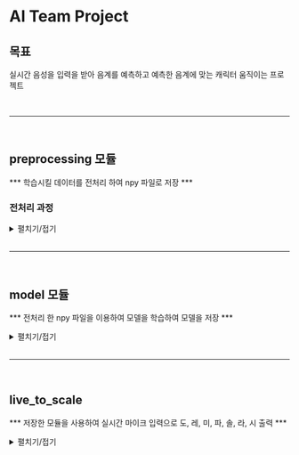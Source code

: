 # AI Team Project

## 목표
실시간 음성을 입력을 받아 음계를 예측하고 예측한 음계에 맞는 캐릭터 움직이는 프로젝트

<br>

----------------

<br>


## preprocessing 모듈
*** 학습시킬 데이터를 전처리 하여 npy 파일로 저장 ***

### 전처리 과정


<details>
<summary>
펼치기/접기
</summary>

1. 학습 시킬 원본데이터 분석
- 학습 시킬 wav 파일을 matplolib으로 출력하니 x축은 시간 y축은 데시벨이 출력돰
![db_graph](https://user-images.githubusercontent.com/50133267/101586871-30fd3180-3a26-11eb-9048-7150dd0c24a1.png)

- 실시간 음계를 찾아내기 위해서 x축의 시간축을 제거하고 주파수로 나타내는 그래프를 만듬
![FQ_Graph](https://user-images.githubusercontent.com/50133267/101587256-21321d00-3a27-11eb-9dd3-002afa314dbd.png)
    
    - 그래프 중 해당 음계에 맞지 않는 주파수가 높게 나타나는 상황이 발생 -> Scatter로 확인.
    ![SQ_SCAtter](https://user-images.githubusercontent.com/50133267/101587415-838b1d80-3a27-11eb-8e58-2ecc9c8a34e7.png)

    - 해당 주파수를 midi 번호로 변경 한 뒤 round를 통해 그룹화 진행, 그룹화 데이터의 평균을 구하면 원하는 midi 번호가 높은 power를 가지는 그래프를 볼 수 있었음.
    ![midi_graph](https://user-images.githubusercontent.com/50133267/101587765-3ce9f300-3a28-11eb-92a8-2836254cfbb6.png)

    - 주파수에 해당하는 미디번호

    ![KakaoTalk_20201204_093038183](https://user-images.githubusercontent.com/50133267/101587779-42dfd400-3a28-11eb-9a50-99e52f2e2fad.png)

- 만들어진 그래프의 powr를 x값으로, wav 파일에 명시되어 있는 midi번호를 y값으로 npy 저장

</details>
<br>

----

<br>

## model 모듈

*** 전처리 한 npy 파일을 이용하여 모델을 학습하여 모델을 저장 ***

<details>

<summary>
펼치기/접기
</summary>

1. model의 빠른 생성을 위해 lgbm 사용
- lgbm의 특성
    - 적은 메모리 사용
    - 높은정확도
    - GPU 사용
    - 데이터의 1만개 이하의 경우 overfitting 위험 

- lgbm 사용 시 acc: 0.86의 결과를 보여줌

```
model = LGBMClassifier(n_jobs=-1,
                     tree_method='gpu_hist',
                     predictor = 'gpu_predictor'
                     )
```

</details>
<br>

----

<br>

## live_to_scale
*** 저장한 모듈을 사용하여 실시간 마이크 입력으로 도, 레, 미, 파, 솔, 라, 시 출력 ***

<details>
<summary>
펼치기/접기
</summary>

1. 실시간 데이터 입력받기 
    - pyaudio를 이용하여 실시간 stram받기
    - stream을 frombuffer를 사용하여 바이너리에서 float으로 추출
2. 데이터 전처리
    - 추출한 데이터를 학습시킨 전처리과정과 동일한 전처리 
3. 결과출력
    - lgbm 모델을 load, 전처리가 끝난 실시간 데이터를 사용하여 predict를 추출
    - predict는 midi 번호, 해당 미디번호에 맞는 음계(도, 레 ...)를 출력 

</details>

